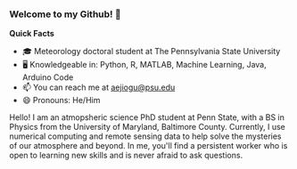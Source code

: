 ### Welcome to my Github! 🎉 
**Quick Facts**
- 🎓 Meteorology doctoral student at The Pennsylvania State University
- 🖥️ Knowledgeable in: Python, R, MATLAB, Machine Learning, Java, Arduino Code 
- 📫 You can reach me at [aejiogu@psu.edu](mailto:aejiogu@psu.edu)
- 😄 Pronouns: He/Him


Hello! I am an atmopsheric science PhD student at Penn State, with a BS in Physics from the University of Maryland, Baltimore County. Currently, I use numerical computing and remote sensing data to help solve the mysteries of our atmosphere and beyond. In me, you'll find a persistent worker who is open to learning new skills and is never afraid to ask questions.

<!--
**aejiogu/aejiogu** is a ✨ _special_ ✨ repository because its `README.md` (this file) appears on your GitHub profile.
- 🔭 Current Projects: Planetary Boundary Layer Height Altitude Detection Program

Here are some ideas to get you started:

- 🔭 I’m currently working on ...
- 🌱 I’m currently learning ...
- 👯 I’m looking to collaborate on ...
- 🤔 I’m looking for help with ...
- 💬 Ask me about ...
- 📫 How to reach me: ...
- 😄 Pronouns: ...
- ⚡ Fun fact: ...
-->
